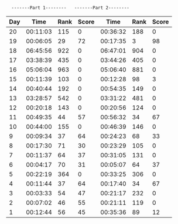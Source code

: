       -------Part 1--------   -------Part 2--------
Day |     Time  |Rank |Score |    Time| Rank| Score
--- | ---       | --- |---   |---     |---  | ---
 20 | 00:11:03  |115  |   0  |00:36:32|  188|     0
 19 | 00:06:05  | 29  |   72 |00:17:35|    3|    98
 18 | 06:45:56  |922  |   0  |06:47:01|  904|     0
 17 | 03:38:39  |435  |   0  |03:44:26|  405|     0
 16 | 05:06:04  |963  |   0  |05:06:40|  881|     0
 15 | 00:11:39  |103  |   0  |00:12:28|   98|     3
 14 | 00:40:44  |192  |   0  |00:54:35|  149|     0
 13 | 03:28:57  |542  |   0  |03:31:22|  481|     0
 12 | 00:20:18  |143  |   0  |00:20:56|  124|     0
 11 | 00:49:35  | 44  |  57  |00:56:32|   34|    67
 10 | 00:44:00  |155  |   0  |00:46:39|  146|     0
  9 | 00:09:34  | 37  |  64  |00:24:23|   68|    33
  8 | 00:17:30  | 71  |  30  |00:23:29|  105|     0
  7 | 00:11:37  | 64  |  37  |00:31:05|  131|     0
  6 | 00:04:17  | 70  |  31  |00:05:07|   64|    37
  5 | 00:22:19  |364  |   0  |00:33:25|  306|     0
  4 | 00:11:44  | 37  |  64  |00:17:40|   34|    67
  3 | 00:03:33  | 54  |  47  |00:21:17|  232|     0
  2 | 00:07:02  | 46  |  55  |00:21:11|  119|     0
  1 | 00:12:44  | 56  |  45  |00:35:36|   89|    12
